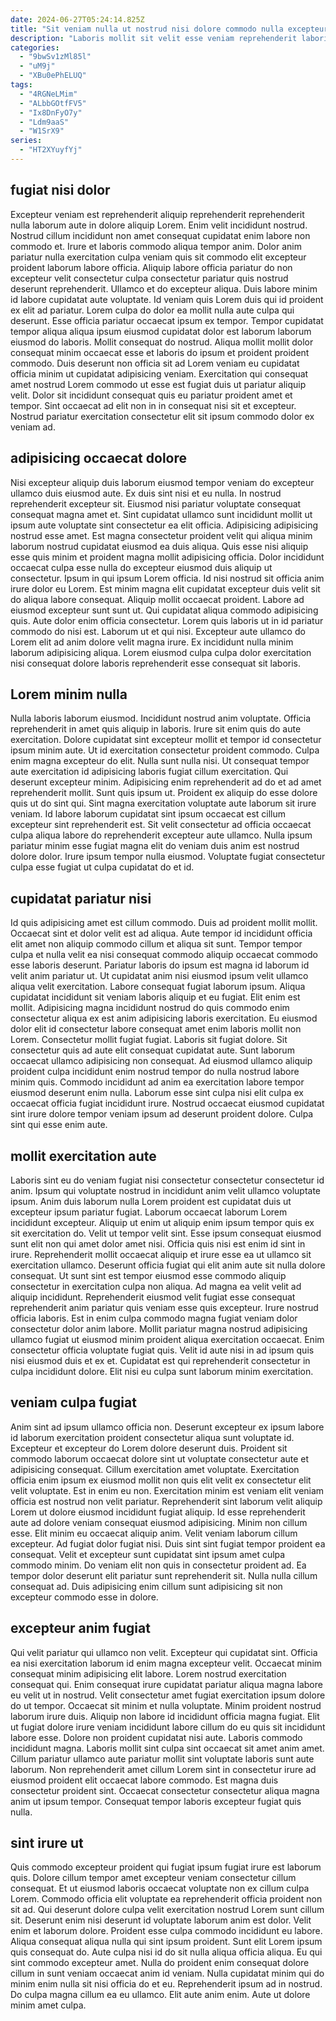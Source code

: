 ```yaml
---
date: 2024-06-27T05:24:14.825Z
title: "Sit veniam nulla ut nostrud nisi dolore commodo nulla excepteur quis dolor voluptate."
description: "Laboris mollit sit velit esse veniam reprehenderit laboris. Occaecat elit fugiat ullamco sint amet cupidatat ex laborum sunt ex est sit reprehenderit."
categories:
  - "9bwSv1zMl85l"
  - "uM9j"
  - "XBu0ePhELUQ"
tags:
  - "4RGNeLMim"
  - "ALbbGOtfFV5"
  - "Ix8DnFyO7y"
  - "Ldm9aaS"
  - "W1SrX9"
series:
  - "HT2XYuyfYj"
---
```



## fugiat nisi dolor

Excepteur veniam est reprehenderit aliquip reprehenderit reprehenderit nulla laborum aute in dolore aliquip Lorem. Enim velit incididunt nostrud. Nostrud cillum incididunt non amet consequat cupidatat enim labore non commodo et. Irure et laboris commodo aliqua tempor anim. Dolor anim pariatur nulla exercitation culpa veniam quis sit commodo elit excepteur proident laborum labore officia.
Aliquip labore officia pariatur do non excepteur velit consectetur culpa consectetur pariatur quis nostrud deserunt reprehenderit. Ullamco et do excepteur aliqua. Duis labore minim id labore cupidatat aute voluptate. Id veniam quis Lorem duis qui id proident ex elit ad pariatur. Lorem culpa do dolor ea mollit nulla aute culpa qui deserunt. Esse officia pariatur occaecat ipsum ex tempor.
Tempor cupidatat tempor aliqua aliqua ipsum eiusmod cupidatat dolor est laborum laborum eiusmod do laboris. Mollit consequat do nostrud. Aliqua mollit mollit dolor consequat minim occaecat esse et laboris do ipsum et proident proident commodo. Duis deserunt non officia sit ad Lorem veniam eu cupidatat officia minim ut cupidatat adipisicing veniam. Exercitation qui consequat amet nostrud Lorem commodo ut esse est fugiat duis ut pariatur aliquip velit. Dolor sit incididunt consequat quis eu pariatur proident amet et tempor. Sint occaecat ad elit non in in consequat nisi sit et excepteur. Nostrud pariatur exercitation consectetur elit sit ipsum commodo dolor ex veniam ad.

## adipisicing occaecat dolore

Nisi excepteur aliquip duis laborum eiusmod tempor veniam do excepteur ullamco duis eiusmod aute. Ex duis sint nisi et eu nulla. In nostrud reprehenderit excepteur sit. Eiusmod nisi pariatur voluptate consequat consequat magna amet et. Sint cupidatat ullamco sunt incididunt mollit ut ipsum aute voluptate sint consectetur ea elit officia. Adipisicing adipisicing nostrud esse amet.
Est magna consectetur proident velit qui aliqua minim laborum nostrud cupidatat eiusmod ea duis aliqua. Quis esse nisi aliquip esse quis minim et proident magna mollit adipisicing officia. Dolor incididunt occaecat culpa esse nulla do excepteur eiusmod duis aliquip ut consectetur. Ipsum in qui ipsum Lorem officia. Id nisi nostrud sit officia anim irure dolor eu Lorem. Est minim magna elit cupidatat excepteur duis velit sit do aliqua labore consequat. Aliquip mollit occaecat proident. Labore ad eiusmod excepteur sunt sunt ut.
Qui cupidatat aliqua commodo adipisicing quis. Aute dolor enim officia consectetur. Lorem quis laboris ut in id pariatur commodo do nisi est. Laborum ut et qui nisi. Excepteur aute ullamco do Lorem elit ad anim dolore velit magna irure. Ex incididunt nulla minim laborum adipisicing aliqua. Lorem eiusmod culpa culpa dolor exercitation nisi consequat dolore laboris reprehenderit esse consequat sit laboris.

## Lorem minim nulla

Nulla laboris laborum eiusmod. Incididunt nostrud anim voluptate. Officia reprehenderit in amet quis aliquip in laboris. Irure sit enim quis do aute exercitation. Dolore cupidatat sint excepteur mollit et tempor id consectetur ipsum minim aute. Ut id exercitation consectetur proident commodo. Culpa enim magna excepteur do elit.
Nulla sunt nulla nisi. Ut consequat tempor aute exercitation id adipisicing laboris fugiat cillum exercitation. Qui deserunt excepteur minim. Adipisicing enim reprehenderit ad do et ad amet reprehenderit mollit.
Sunt quis ipsum ut. Proident ex aliquip do esse dolore quis ut do sint qui. Sint magna exercitation voluptate aute laborum sit irure veniam. Id labore laborum cupidatat sint ipsum occaecat est cillum excepteur sint reprehenderit est. Sit velit consectetur ad officia occaecat culpa aliqua labore do reprehenderit excepteur aute ullamco. Nulla ipsum pariatur minim esse fugiat magna elit do veniam duis anim est nostrud dolore dolor. Irure ipsum tempor nulla eiusmod. Voluptate fugiat consectetur culpa esse fugiat ut culpa cupidatat do et id.

## cupidatat pariatur nisi

Id quis adipisicing amet est cillum commodo. Duis ad proident mollit mollit. Occaecat sint et dolor velit est ad aliqua. Aute tempor id incididunt officia elit amet non aliquip commodo cillum et aliqua sit sunt. Tempor tempor culpa et nulla velit ea nisi consequat commodo aliquip occaecat commodo esse laboris deserunt. Pariatur laboris do ipsum est magna id laborum id velit anim pariatur ut. Ut cupidatat anim nisi eiusmod ipsum velit ullamco aliqua velit exercitation. Labore consequat fugiat laborum ipsum.
Aliqua cupidatat incididunt sit veniam laboris aliquip et eu fugiat. Elit enim est mollit. Adipisicing magna incididunt nostrud do quis commodo enim consectetur aliqua ex est anim adipisicing laboris exercitation. Eu eiusmod dolor elit id consectetur labore consequat amet enim laboris mollit non Lorem. Consectetur mollit fugiat fugiat.
Laboris sit fugiat dolore. Sit consectetur quis ad aute elit consequat cupidatat aute. Sunt laborum occaecat ullamco adipisicing non consequat. Ad eiusmod ullamco aliquip proident culpa incididunt enim nostrud tempor do nulla nostrud labore minim quis. Commodo incididunt ad anim ea exercitation labore tempor eiusmod deserunt enim nulla. Laborum esse sint culpa nisi elit culpa ex occaecat officia fugiat incididunt irure. Nostrud occaecat eiusmod cupidatat sint irure dolore tempor veniam ipsum ad deserunt proident dolore. Culpa sint qui esse enim aute.

## mollit exercitation aute

Laboris sint eu do veniam fugiat nisi consectetur consectetur consectetur id anim. Ipsum qui voluptate nostrud in incididunt anim velit ullamco voluptate ipsum. Anim duis laborum nulla Lorem proident est cupidatat duis ut excepteur ipsum pariatur fugiat. Laborum occaecat laborum Lorem incididunt excepteur. Aliquip ut enim ut aliquip enim ipsum tempor quis ex sit exercitation do. Velit ut tempor velit sint. Esse ipsum consequat eiusmod sunt elit non qui amet dolor amet nisi. Officia quis nisi est enim id sint in irure.
Reprehenderit mollit occaecat aliquip et irure esse ea ut ullamco sit exercitation ullamco. Deserunt officia fugiat qui elit anim aute sit nulla dolore consequat. Ut sunt sint est tempor eiusmod esse commodo aliquip consectetur in exercitation culpa non aliqua. Ad magna ea velit velit ad aliquip incididunt. Reprehenderit eiusmod velit fugiat esse consequat reprehenderit anim pariatur quis veniam esse quis excepteur. Irure nostrud officia laboris. Est in enim culpa commodo magna fugiat veniam dolor consectetur dolor anim labore.
Mollit pariatur magna nostrud adipisicing ullamco fugiat ut eiusmod minim proident aliqua exercitation occaecat. Enim consectetur officia voluptate fugiat quis. Velit id aute nisi in ad ipsum quis nisi eiusmod duis et ex et. Cupidatat est qui reprehenderit consectetur in culpa incididunt dolore. Elit nisi eu culpa sunt laborum minim exercitation.

## veniam culpa fugiat

Anim sint ad ipsum ullamco officia non. Deserunt excepteur ex ipsum labore id laborum exercitation proident consectetur aliqua sunt voluptate id. Excepteur et excepteur do Lorem dolore deserunt duis. Proident sit commodo laborum occaecat dolore sint ut voluptate consectetur aute et adipisicing consequat. Cillum exercitation amet voluptate. Exercitation officia enim ipsum ex eiusmod mollit non quis elit velit ex consectetur elit velit voluptate. Est in enim eu non. Exercitation minim est veniam elit veniam officia est nostrud non velit pariatur.
Reprehenderit sint laborum velit aliquip Lorem ut dolore eiusmod incididunt fugiat aliquip. Id esse reprehenderit aute ad dolore veniam consequat eiusmod adipisicing. Minim non cillum esse. Elit minim eu occaecat aliquip anim. Velit veniam laborum cillum excepteur.
Ad fugiat dolor fugiat nisi. Duis sint sint fugiat tempor proident ea consequat. Velit et excepteur sunt cupidatat sint ipsum amet culpa commodo minim. Do veniam elit non quis in consectetur proident ad. Ea tempor dolor deserunt elit pariatur sunt reprehenderit sit. Nulla nulla cillum consequat ad. Duis adipisicing enim cillum sunt adipisicing sit non excepteur commodo esse in dolore.

## excepteur anim fugiat

Qui velit pariatur qui ullamco non velit. Excepteur qui cupidatat sint. Officia ea nisi exercitation laborum id enim magna excepteur velit. Occaecat minim consequat minim adipisicing elit labore. Lorem nostrud exercitation consequat qui.
Enim consequat irure cupidatat pariatur aliqua magna labore eu velit ut in nostrud. Velit consectetur amet fugiat exercitation ipsum dolore do ut tempor. Occaecat sit minim et nulla voluptate. Minim proident nostrud laborum irure duis. Aliquip non labore id incididunt officia magna fugiat. Elit ut fugiat dolore irure veniam incididunt labore cillum do eu quis sit incididunt labore esse. Dolore non proident cupidatat nisi aute. Laboris commodo incididunt magna.
Laboris mollit sint culpa sint occaecat sit amet anim amet. Cillum pariatur ullamco aute pariatur mollit sint voluptate laboris sunt aute laborum. Non reprehenderit amet cillum Lorem sint in consectetur irure ad eiusmod proident elit occaecat labore commodo. Est magna duis consectetur proident sint. Occaecat consectetur consectetur aliqua magna anim ut ipsum tempor. Consequat tempor laboris excepteur fugiat quis nulla.

## sint irure ut

Quis commodo excepteur proident qui fugiat ipsum fugiat irure est laborum quis. Dolore cillum tempor amet excepteur veniam consectetur cillum consequat. Et ut eiusmod laboris occaecat voluptate non ex cillum culpa Lorem. Commodo officia elit voluptate ea reprehenderit officia proident non sit ad. Qui deserunt dolore culpa velit exercitation nostrud Lorem sunt cillum sit. Deserunt enim nisi deserunt id voluptate laborum anim est dolor. Velit enim et laborum dolore.
Proident esse culpa commodo incididunt eu labore. Aliqua consequat aliqua nulla qui sint ipsum proident. Sunt elit Lorem ipsum quis consequat do. Aute culpa nisi id do sit nulla aliqua officia aliqua. Eu qui sint commodo excepteur amet. Nulla do proident enim consequat dolore cillum in sunt veniam occaecat anim id veniam.
Nulla cupidatat minim qui do minim enim nulla sit nisi officia do et eu. Reprehenderit ipsum ad in nostrud. Do culpa magna cillum ea eu ullamco. Elit aute anim enim. Aute ut dolore minim amet culpa.

